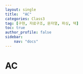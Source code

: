 ```yaml
---
layout: single
title:  "AC"
categories: Class3
tag: [구현, 자료구조, 문자열, 파싱, 덱]
toc: true
author_profile: false
sidebar: 
    nav: "docs"
---
```


# AC
